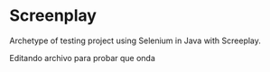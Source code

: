 # Screenplay
Archetype of testing project using Selenium in Java with Screeplay.


Editando archivo para probar que onda